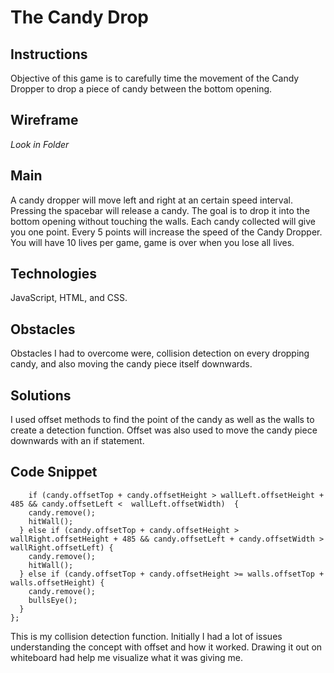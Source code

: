 # The Candy Drop


## Instructions
Objective of this game is to carefully time the movement of the Candy Dropper to drop a piece of candy between the bottom opening.

## Wireframe
*Look in Folder*

## Main
A candy dropper will move left and right at an certain speed interval. Pressing the spacebar will release a candy. The goal is to drop it into the bottom opening without touching the walls. Each candy collected will give you one point. Every 5 points will increase the speed of the Candy Dropper. You will have 10 lives per game, game is over when you lose all lives.

## Technologies
JavaScript, HTML, and CSS.

## Obstacles
Obstacles I had to overcome were, collision detection on every dropping candy, and also moving the candy piece itself downwards.

## Solutions
I used offset methods to find the point of the candy as well as the walls to create a detection function. Offset was also used to move the candy piece downwards with an if statement.

## Code Snippet

```const collisionDetection = (candy) => {
    if (candy.offsetTop + candy.offsetHeight > wallLeft.offsetHeight + 485 && candy.offsetLeft <  wallLeft.offsetWidth)  {
    candy.remove();
    hitWall();
  } else if (candy.offsetTop + candy.offsetHeight > wallRight.offsetHeight + 485 && candy.offsetLeft + candy.offsetWidth > wallRight.offsetLeft) {
    candy.remove();
    hitWall();
  } else if (candy.offsetTop + candy.offsetHeight >= walls.offsetTop + walls.offsetHeight) {
    candy.remove();
    bullsEye();
  }
};
```

This is my collision detection function. Initially I had a lot of issues understanding the concept with offset and how it worked. Drawing it out on whiteboard had help me visualize what it was giving me.
